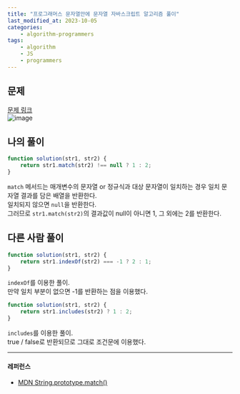 ```yaml
---
title: "프로그래머스 문자열안에 문자열 자바스크립트 알고리즘 풀이"
last_modified_at: 2023-10-05
categories:
    - algorithm-programmers
tags:
    - algorithm
    - JS
    - programmers
---
```


## 문제

[문제 링크](https://school.programmers.co.kr/learn/courses/30/lessons/120908)  
![image](https://github.com/makepin2r/TIL/assets/39889583/f3f96cb3-443d-4b17-9426-057055cad992)

## 나의 풀이

```javascript
function solution(str1, str2) {
    return str1.match(str2) !== null ? 1 : 2;
}
```

`match` 메서드는 매개변수의 문자열 or 정규식과 대상 문자열이 일치하는 경우 일치 문자열 결과를 담은 배열을 반환한다.  
일치되지 않으면 `null`을 반환한다.  
그러므로 `str1.match(str2)`의 결과값이 null이 아니면 1, 그 외에는 2를 반환한다.

## 다른 사람 풀이

```javascript
function solution(str1, str2) {
    return str1.indexOf(str2) === -1 ? 2 : 1;
}
```

`indexOf`를 이용한 풀이.  
만약 일치 부분이 없으면 -1를 반환하는 점을 이용했다.

```javascript
function solution(str1, str2) {
    return str1.includes(str2) ? 1 : 2;
}
```

`includes`를 이용한 풀이.  
true / false로 반환되므로 그대로 조건문에 이용했다.

---

#### 레퍼런스

-   [MDN String.prototype.match()](https://developer.mozilla.org/ko/docs/Web/JavaScript/Reference/Global_Objects/String/match)
